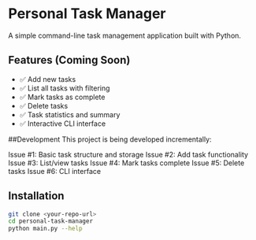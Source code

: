 # Personal Task Manager

A simple command-line task management application built with Python.

## Features (Coming Soon)
- ✅ Add new tasks
- ✅ List all tasks with filtering
- ✅ Mark tasks as complete
- ✅ Delete tasks
- ✅ Task statistics and summary
- ✅ Interactive CLI interface


##Development
This project is being developed incrementally:

Issue #1: Basic task structure and storage
Issue #2: Add task functionality
Issue #3: List/view tasks
Issue #4: Mark tasks complete
Issue #5: Delete tasks
Issue #6: CLI interface

## Installation
```bash
git clone <your-repo-url>
cd personal-task-manager
python main.py --help

